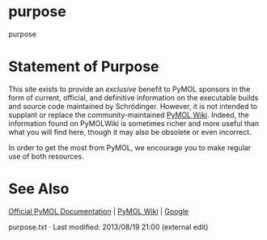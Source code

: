 # purpose

purpose

# Statement of Purpose

This site exists to provide an _exclusive_ benefit to PyMOL sponsors in the form of current, official, and definitive information on the executable builds and source code maintained by Schrödinger. However, it is not intended to supplant or replace the community-maintained [PyMOL Wiki](http://www.pymolwiki.org "http://www.pymolwiki.org"). Indeed, the information found on PyMOLWiki is sometimes richer and more useful than what you will find here, though it may also be obsolete or even incorrect. 

In order to get the most from PyMOL, we encourage you to make regular use of both resources. 

# See Also

[Official PyMOL Documentation](/dokuwiki/doku.php?id=start "start") | [PyMOL Wiki](http://www.pymolwiki.org "http://www.pymolwiki.org") | [Google](http://www.google.com/search?hl=en&q=pymol+tips "http://www.google.com/search?hl=en&q=pymol+tips")

purpose.txt · Last modified: 2013/08/19 21:00 (external edit)
